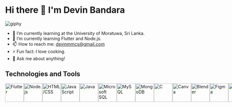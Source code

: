 # Hi there 👋 I'm Devin Bandara

![giphy](https://github.com/Devin-Bandara/Devin-Bandara/assets/122140695/7324123d-8bab-4275-b22c-5c6f89c6670a)


- 🌱 I’m currently learning at the University of Moratuwa, Sri Lanka.
- 🌱 I’m currently learning Flutter and Node.js.
- 📫 How to reach me: devinmmcs@gmail.com
- ⚡ Fun fact: I love cooking.
- 💬 Ask me about anything!

## Technologies and Tools
<div style="display: flex; align-items: center;">
  <img src="https://img.icons8.com/color/48/000000/flutter.png" alt="Flutter" width="60" height="60">
  <img src="https://img.icons8.com/color/48/000000/nodejs.png" alt="Node.js" width="60" height="60">
  <img src="https://img.icons8.com/color/48/000000/html-5.png" alt="HTML/CSS" width="60" height="60">
  <img src="https://img.icons8.com/color/48/000000/javascript.png" alt="JavaScript" width="60" height="60">
  <img src="https://img.icons8.com/color/48/000000/java-coffee-cup-logo.png" alt="Java" width="60" height="60">
  <img src="https://img.icons8.com/color/48/000000/microsoft-sql-server.png" alt="Microsoft SQL" width="60" height="60">
  <img src="https://img.icons8.com/color/48/000000/mysql.png" alt="MySQL" width="60" height="60">
  <img src="https://img.icons8.com/color/48/000000/mongodb.png" alt="MongoDB" width="60" height="60">
  <img src="https://img.icons8.com/color/48/000000/c-programming.png" alt="C" width="60" height="60">
  <img src="https://img.icons8.com/color/48/000000/canva.png" alt="Canva" width="60" height="60">
  <img src="https://img.icons8.com/color/48/000000/blender-3d.png" alt="Blender" width="60" height="60">
  <img src="https://img.icons8.com/color/48/000000/figma.png" alt="Figma" width="60" height="60">
  <img src="https://img.icons8.com/color/48/000000/gimp.png" alt="GIMP" width="60" height="60">
  <img src="https://img.icons8.com/color/48/000000/postman-api.png" alt="Postman" width="60" height="60">
  <img src="https://img.icons8.com/color/48/000000/trello.png" alt="Trello" width="60" height="60">
</div>


<!--
**Devin-Bandara/Devin-Bandara** is a ✨ _special_ ✨ repository because its `README.md` (this file) appears on your GitHub profile.

Here are some ideas to get you started:

- 🔭 I’m currently working on ...
- 🌱 I’m currently learning ...
- 👯 I’m looking to collaborate on ...
- 🤔 I’m looking for help with ...
- 💬 Ask me about ...
- 📫 How to reach me: ...
- 😄 Pronouns: ...
- ⚡ Fun fact: ...
-->
